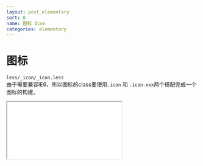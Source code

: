 ```yaml
---
layout: post_elementary
sort: 8
name: 图标 Icon
categories: elementary
---
```


# 图标
`less/_icon/_icon.less`  
由于需要兼容IE6，所以图标的class要使用`.icon` 和 `.icon-xxx`两个搭配完成一个图标的构建。  

<iframe class="markdown_example" src="/example/elementary/icon/icon.html"></iframe>